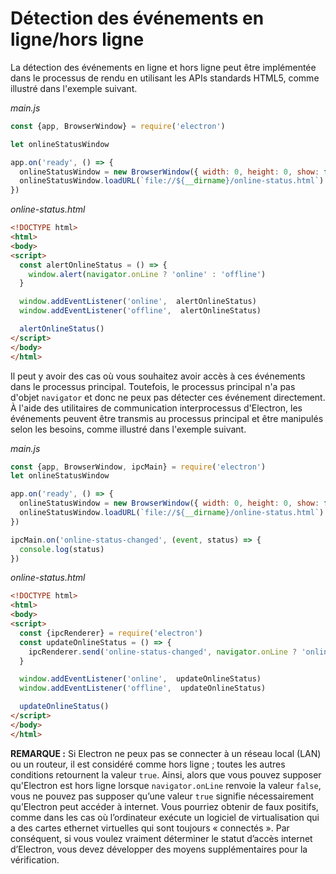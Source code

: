 # Détection des événements en ligne/hors ligne

La détection des événements en ligne et hors ligne peut être implémentée dans le processus de rendu en utilisant les APIs standards HTML5, comme illustré dans l'exemple suivant.

*main.js*

```javascript
const {app, BrowserWindow} = require('electron')

let onlineStatusWindow

app.on('ready', () => {
  onlineStatusWindow = new BrowserWindow({ width: 0, height: 0, show: false })
  onlineStatusWindow.loadURL(`file://${__dirname}/online-status.html`)
})
```

*online-status.html*

```html
<!DOCTYPE html>
<html>
<body>
<script>
  const alertOnlineStatus = () => {
    window.alert(navigator.onLine ? 'online' : 'offline')
  }

  window.addEventListener('online',  alertOnlineStatus)
  window.addEventListener('offline',  alertOnlineStatus)

  alertOnlineStatus()
</script>
</body>
</html>
```

Il peut y avoir des cas où vous souhaitez avoir accès à ces événements dans le processus principal. Toutefois, le processus principal n'a pas d'objet `navigator` et donc ne peux pas détecter ces événement directement. À l'aide des utilitaires de communication interprocessus d'Electron, les événements peuvent être transmis au processus principal et être manipulés selon les besoins, comme illustré dans l'exemple suivant.

*main.js*

```javascript
const {app, BrowserWindow, ipcMain} = require('electron')
let onlineStatusWindow

app.on('ready', () => {
  onlineStatusWindow = new BrowserWindow({ width: 0, height: 0, show: false })
  onlineStatusWindow.loadURL(`file://${__dirname}/online-status.html`)
})

ipcMain.on('online-status-changed', (event, status) => {
  console.log(status)
})
```

*online-status.html*

```html
<!DOCTYPE html>
<html>
<body>
<script>
  const {ipcRenderer} = require('electron')
  const updateOnlineStatus = () => {
    ipcRenderer.send('online-status-changed', navigator.onLine ? 'online' : 'offline')
  }

  window.addEventListener('online',  updateOnlineStatus)
  window.addEventListener('offline',  updateOnlineStatus)

  updateOnlineStatus()
</script>
</body>
</html>
```

**REMARQUE :** Si Electron ne peux pas se connecter à un réseau local (LAN) ou un routeur, il est considéré comme hors ligne ; toutes les autres conditions retournent la valeur `true`. Ainsi, alors que vous pouvez supposer qu'Electron est hors ligne lorsque `navigator.onLine` renvoie la valeur `false`, vous ne pouvez pas supposer qu’une valeur `true` signifie nécessairement qu’Electron peut accéder à internet. Vous pourriez obtenir de faux positifs, comme dans les cas où l’ordinateur exécute un logiciel de virtualisation qui a des cartes ethernet virtuelles qui sont toujours « connectés ». Par conséquent, si vous voulez vraiment déterminer le statut d’accès internet d’Electron, vous devez développer des moyens supplémentaires pour la vérification.